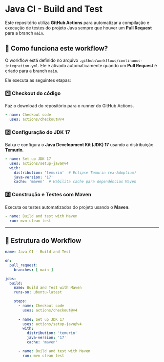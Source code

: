 # Java CI - Build and Test

Este repositório utiliza **GitHub Actions** para automatizar a compilação e execução de testes do projeto Java sempre que houver um **Pull Request** para a branch `main`.

## 📌 Como funciona este workflow?

O workflow está definido no arquivo `.github/workflows/continuous-integration.yml`. Ele é ativado automaticamente quando um **Pull Request** é criado para a branch `main`.

Ele executa as seguintes etapas:

### **1️⃣ Checkout do código**
Faz o download do repositório para o runner do GitHub Actions.
```yaml
- name: Checkout code
  uses: actions/checkout@v4
```

### **2️⃣ Configuração do JDK 17**
Baixa e configura o **Java Development Kit (JDK) 17** usando a distribuição **Temurin**.
```yaml
- name: Set up JDK 17
  uses: actions/setup-java@v4
  with:
    distribution: 'temurin'  # Eclipse Temurin (ex-Adoptium)
    java-version: '17'
    cache: 'maven'  # Habilita cache para dependências Maven
```

### **3️⃣ Construção e Testes com Maven**
Executa os testes automatizados do projeto usando o **Maven**.
```yaml
- name: Build and test with Maven
  run: mvn clean test
```

---

## 📂 Estrutura do Workflow
```yaml
name: Java CI - Build and Test

on:
  pull_request:
    branches: [ main ]

jobs:
  build:
    name: Build and Test with Maven
    runs-on: ubuntu-latest

    steps:
      - name: Checkout code
        uses: actions/checkout@v4
      
      - name: Set up JDK 17
        uses: actions/setup-java@v4
        with:
          distribution: 'temurin'
          java-version: '17'
          cache: 'maven'

      - name: Build and test with Maven
        run: mvn clean test
```

